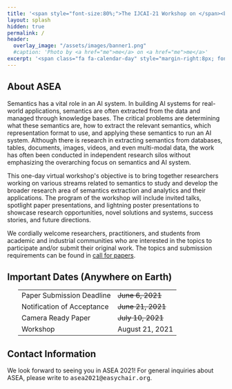 ```yaml
---
title: '<span style="font-size:80%;">The IJCAI-21 Workshop on </span><br>Applied Semantics Extraction and Analytics  <span style="font-size:70%;">(ASEA)</span>'
layout: splash
hidden: true
permalink: /
header:
  overlay_image: "/assets/images/banner1.png"
  #caption: 'Photo by <a href="me">me</a> on <a href="me">me</a>'
excerpt: '<span class="fa fa-calendar-day" style="margin-right:8px; font-size: 90%;"></span>August 21, 2021<br/><span class="fa fa-map-marker-alt" style="margin-right:8px; font-size: 90%;"></span>Virtual'
---
```


<h2>About ASEA</h2>

Semantics has a vital role in an AI system. In building AI systems for real-world applications, semantics are often extracted from the data and managed through knowledge bases. The critical problems are determining what these semantics are, how to extract the relevant semantics, which representation format to use, and applying these semantics to run an AI system. Although there is research in extracting semantics from databases, tables, documents, images, videos, and even multi-modal data, the work has often been conducted in independent research silos without emphasizing the overarching focus on semantics and AI system.  

This one-day virtual workshop's objective is to bring together researchers working on various streams related to semantics to study and develop the broader research area of semantics extraction and analytics and their applications. The program of the workshop will include invited talks, spotlight paper presentations, and lightning poster presentations to showcase research opportunities, novel solutions and systems, success stories, and future directions. 

We cordially welcome researchers, practitioners, and students from academic and industrial communities who are interested in the topics to participate and/or submit their original work. The topics and submission requirements can be found in [call for papers](/ijcai-asea2021/call_for_papers).


<h2 id="dates">Important Dates (Anywhere on Earth)</h2>
<center>
<table style="width: 90%">
   <tbody>
        <tr>
            <td>Paper Submission Deadline</td>
            <td><s>June 6, 2021</s></td>
        </tr>
        <tr>
            <td>Notification of Acceptance</td>
            <td><s>June 21, 2021</s></td>
        </tr>   
        <tr>
            <td>Camera Ready Paper</td>
            <td><s>July 10, 2021</s></td>
        </tr> 
        <tr>
            <td>Workshop</td>
            <td>August 21, 2021</td>
        </tr>   
    </tbody>
</table>
</center>

<h2 id='contact'>Contact Information</h2>
We look forward to seeing you in ASEA 2021! For general inquiries about ASEA, please write to <kbd>asea2021@easychair.org</kbd>.